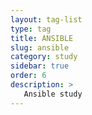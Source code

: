 ```yaml
---
layout: tag-list
type: tag
title: ANSIBLE
slug: ansible
category: study
sidebar: true
order: 6
description: >
   Ansible study
---
```

